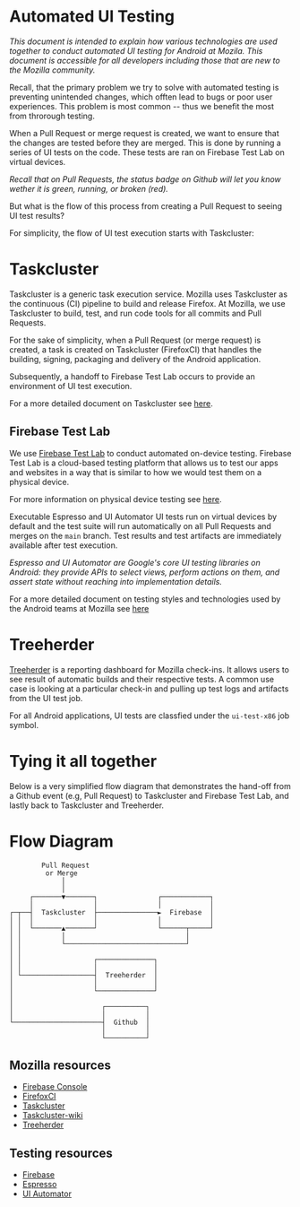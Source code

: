 # Automated UI Testing
_This document is intended to explain how various technologies are used together to conduct automated UI testing for Android at Mozila. This document is accessible for all developers including those that are new to the Mozilla community._

Recall, that the primary problem we try to solve with automated testing is preventing unintended changes, which offten lead to bugs or poor user experiences. This problem is most common -- thus we benefit the most from throrough testing.

When a Pull Request or merge request is created, we want to ensure that the changes are tested before they are merged. This is done by running a series of UI tests on the code. These tests are ran on Firebase Test Lab on virtual devices.

_Recall that on Pull Requests, the status badge on Github will let you know wether it is green, running, or broken (red)._

But what is the flow of this process from creating a Pull Request to seeing UI test results?

For simplicity, the flow of UI test execution starts with Taskcluster:

# Taskcluster

Taskcluster is a generic task execution service. Mozilla uses Taskcluster as the continuous (CI) pipeline to build and release Firefox. At Mozilla, we use Taskcluster to build, test, and run code tools for all commits and Pull Requests.

For the sake of simplicity, when a Pull Request (or merge request) is created, a task is created on Taskcluster (FirefoxCI) that handles the building, signing, packaging and delivery of the Android application.

Subsequently, a handoff to Firebase Test Lab occurs to provide an environment of UI test execution.

For a more detailed document on Taskcluster see [here](https://github.com/mozilla-mobile/shared-docs/blob/main/android/taskcluster_guide.md).

## Firebase Test Lab

We use [Firebase Test Lab](https://firebase.google.com/docs/test-lab) to conduct automated on-device testing. Firebase Test Lab is a cloud-based testing platform that allows us to test our apps and websites in a way that is similar to how we would test them on a physical device.

For more information on physical device testing see [here](https://github.com/mozilla-mobile/shared-docs/blob/main/android/device_testing.md).

Executable Espresso and UI Automator UI tests run on virtual devices by default and the test suite will run automatically on all Pull Requests and merges on the `main` branch. Test results and test artifacts are immediately available after test execution.

_Espresso and UI Automator are Google's core UI testing libraries on Android: they provide APIs to select views, perform actions on them, and assert state without reaching into implementation details._

For a more detailed document on testing styles and technologies used by the Android teams at Mozilla see [here](https://github.com/mozilla-mobile/shared-docs/blob/main/android/testing.md)

# Treeherder

[Treeherder](https://treeherder.mozilla.org/) is a reporting dashboard for Mozilla check-ins. It allows users to see result of automatic builds and their respective tests. A common use case is looking at a particular check-in and pulling up test logs and artifacts from the UI test job.

For all Android applications, UI tests are classfied under the `ui-test-x86` job symbol.

# Tying it all together

Below is a very simplified flow diagram that demonstrates the hand-off from a Github event (e.g, Pull Request) to Taskcluster and Firebase Test Lab, and lastly back to Taskcluster and Treeherder.

# Flow Diagram

```
        Pull Request
         or Merge
             │
             │
     ┌───────▼───────┐               ┌────────────┐
     │               │               │            │
┌─┬──┤  Taskcluster  ├───────────────►  Firebase  │
│ │  │               │               │            │
│ │  └───────▲───────┘               └──────┬─────┘
│ │          │                              │
│ │          └──────────────────────────────┘
│ │
│ │                  ┌──────────────┐
│ │                  │              │
│ └──────────────────┤  Treeherder  │
│                    │              │
│                    └──────────────┘
│
│                      ┌──────────┐
│                      │          │
└──────────────────────┤  Github  │
                       │          │
                       └──────────┘
```

## Mozilla resources
* [Firebase Console](https://console.firebase.google.com/)
* [FirefoxCI](https://firefox-ci-tc.services.mozilla.com)
* [Taskcluster](https://taskcluster.net)
* [Taskcluster-wiki](https://wiki.mozilla.org/Taskcluster)
* [Treeherder](https://treeherder.mozilla.org)

## Testing resources
* [Firebase](https://firebase.google.com)
* [Espresso](https://developer.android.com/training/testing/espresso)
* [UI Automator](https://developer.android.com/training/testing/ui-automator)
